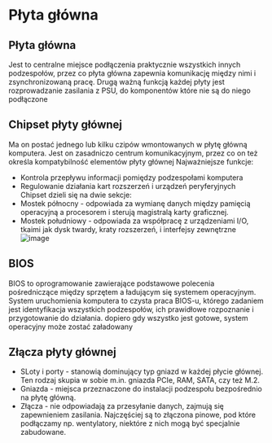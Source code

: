 # Płyta główna
## Płyta główna   
Jest to centralne miejsce podłączenia praktycznie wszystkich innych podzespołów, przez co płyta główna zapewnia komunikację między nimi i zsynchronizowaną pracę. Drugą ważną funkcją każdej płyty jest rozprowadzanie zasilania z PSU, do komponentów które nie są do niego podłączone
## Chipset płyty głównej
Ma on postać jednego lub kilku czipów wmontowanych w płytę główną komputera. Jest on zasadniczo centrum komunikacyjnym, przez co on też określa kompatybilność elementów płyty głównej
Najważniejsze funkcje:
- Kontrola przepływu informacji pomiędzy podzespołami komputera
- Regulowanie działania kart rozszerzeń i urządzeń peryferyjnych  
Chipset dzieli się na dwie sekcje:
- Mostek północny - odpowiada za wymianę danych między pamięcią operacyjną a procesorem i sterują magistralą karty graficznej.
- Mostek południowy - odpowiada za współpracę z urządzeniami I/O, tkaimi jak dysk twardy, kraty rozszerzeń, i interfejsy zewnętrzne
![image](https://github.com/176-85-44-91/TEB/assets/38375126/7d7dbeb7-0223-4c20-a7b0-5176e5507791)
## BIOS
BIOS to oprogramowanie zawierające podstawowe polecenia pośredniczące między sprzętem a ładującym się systemem operacyjnym. System uruchomienia komputera to czysta praca BIOS-u, którego zadaniem jest identyfikacja wszystkich podzespołów, ich prawidłowe rozpoznanie i przygotowanie do działania. dopiero gdy wszystko jest gotowe, system operacyjny może zostać załadowany
## Złącza płyty głównej
- SLoty i porty - stanowią dominujący typ gniazd w każdej płycie głównej. Ten rodzaj skupia w sobie m.in. gniazda PCIe, RAM, SATA, czy też M.2.
- Gniazda - miejsca przeznaczone do instalacji podzespołu bezpośrednio na płytę główną.
- Złącza - nie odpowiadają za przesyłanie danych, zajmują się zapewnieniem zasilania. Najczęściej są to złączona pinowe, pod które podłączamy np. wentylatory, niektóre z nich mogą być specjalnie zabudowane.
